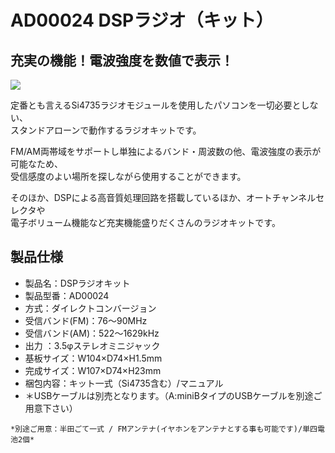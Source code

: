 # AD00024 DSPラジオ（キット）

## 充実の機能！電波強度を数値で表示！

![](https://bit-trade-one.co.jp/wp/wp-content/uploads/2014/03/b0f3ec7d149aad0fc99ef124e5851c54.png)

定番とも言えるSi4735ラジオモジュールを使用したパソコンを一切必要としない、  
スタンドアローンで動作するラジオキットです。  

FM/AM両帯域をサポートし単独によるバンド・周波数の他、電波強度の表示が可能なため、  
受信感度のよい場所を探しながら使用することができます。  

そのほか、DSPによる高音質処理回路を搭載しているほか、オートチャンネルセレクタや  
電子ボリューム機能など充実機能盛りだくさんのラジオキットです。  

## 製品仕様

 -   製品名：DSPラジオキット
 -   製品型番：AD00024
 -   方式：ダイレクトコンバージョン
 -   受信バンド(FM)：76～90MHz
 -   受信バンド(AM)：522～1629kHz
 -   出力 ：3.5φステレオミニジャック
 -   基板サイズ：W104×D74×H1.5mm
 -   完成サイズ：W107×D74×H23mm
 -   梱包内容：キット一式（Si4735含む）/マニュアル
 -   ＊USBケーブルは別売となります。（A:miniBタイプのUSBケーブルを別途ご用意下さい）

    *別途ご用意：半田ごて一式 / FMアンテナ(イヤホンをアンテナとする事も可能です)/単四電池2個*
